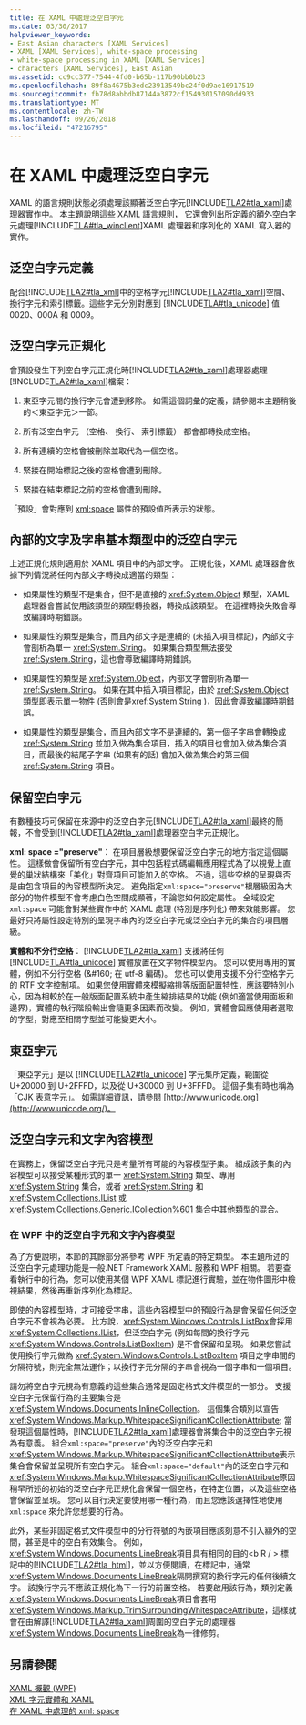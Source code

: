 ```yaml
---
title: 在 XAML 中處理泛空白字元
ms.date: 03/30/2017
helpviewer_keywords:
- East Asian characters [XAML Services]
- XAML [XAML Services], white-space processing
- white-space processing in XAML [XAML Services]
- characters [XAML Services], East Asian
ms.assetid: cc9cc377-7544-4fd0-b65b-117b90bb0b23
ms.openlocfilehash: 89f8a4675b3edc23913549bc24f0d9ae16917519
ms.sourcegitcommit: fb78d8abbdb87144a3872cf154930157090dd933
ms.translationtype: MT
ms.contentlocale: zh-TW
ms.lasthandoff: 09/26/2018
ms.locfileid: "47216795"
---
```

# <a name="white-space-processing-in-xaml"></a>在 XAML 中處理泛空白字元
XAML 的語言規則狀態必須處理該顯著泛空白字元[!INCLUDE[TLA2#tla_xaml](../../../includes/tla2sharptla-xaml-md.md)]處理器實作中。 本主題說明這些 XAML 語言規則， 它還會列出所定義的額外空白字元處理[!INCLUDE[TLA#tla_winclient](../../../includes/tlasharptla-winclient-md.md)]XAML 處理器和序列化的 XAML 寫入器的實作。  
  
<a name="whitespace_definition"></a>   
## <a name="white-space-definition"></a>泛空白字元定義  
 配合[!INCLUDE[TLA2#tla_xml](../../../includes/tla2sharptla-xml-md.md)]中的空格字元[!INCLUDE[TLA2#tla_xaml](../../../includes/tla2sharptla-xaml-md.md)]空間、 換行字元和索引標籤。這些字元分別對應到 [!INCLUDE[TLA#tla_unicode](../../../includes/tlasharptla-unicode-md.md)] 值 0020、000A 和 0009。  
  
<a name="whitespace_normalization"></a>   
## <a name="white-space-normalization"></a>泛空白字元正規化  
 會預設發生下列空白字元正規化時[!INCLUDE[TLA2#tla_xaml](../../../includes/tla2sharptla-xaml-md.md)]處理器處理[!INCLUDE[TLA2#tla_xaml](../../../includes/tla2sharptla-xaml-md.md)]檔案：  
  
1.  東亞字元間的換行字元會遭到移除。 如需這個詞彙的定義，請參閱本主題稍後的＜東亞字元＞一節。  
  
2.  所有泛空白字元 （空格、 換行、 索引標籤） 都會都轉換成空格。  
  
3.  所有連續的空格會被刪除並取代為一個空格。  
  
4.  緊接在開始標記之後的空格會遭到刪除。  
  
5.  緊接在結束標記之前的空格會遭到刪除。  
  
 「預設」會對應到 [xml:space](../../../docs/framework/xaml-services/xml-space-handling-in-xaml.md) 屬性的預設值所表示的狀態。  
  
<a name="whitespace_in_inner_text_and_string_primitives"></a>   
## <a name="white-space-in-inner-text-and-string-primitives"></a>內部的文字及字串基本類型中的泛空白字元  
 上述正規化規則適用於 XAML 項目中的內部文字。 正規化後，XAML 處理器會依據下列情況將任何內部文字轉換成適當的類型：  
  
-   如果屬性的類型不是集合，但不是直接的 <xref:System.Object> 類型，XAML 處理器會嘗試使用該類型的類型轉換器，轉換成該類型。 在這裡轉換失敗會導致編譯時期錯誤。  
  
-   如果屬性的類型是集合，而且內部文字是連續的 (未插入項目標記)，內部文字會剖析為單一 <xref:System.String>。 如果集合類型無法接受 <xref:System.String>，這也會導致編譯時期錯誤。  
  
-   如果屬性的類型是 <xref:System.Object>，內部文字會剖析為單一 <xref:System.String>。 如果在其中插入項目標記，由於 <xref:System.Object> 類型即表示單一物件 (否則會是<xref:System.String> )，因此會導致編譯時期錯誤。  
  
-   如果屬性的類型是集合，而且內部文字不是連續的，第一個子字串會轉換成 <xref:System.String> 並加入做為集合項目，插入的項目也會加入做為集合項目，而最後的結尾子字串 (如果有的話) 會加入做為集合的第三個 <xref:System.String> 項目。  
  
<a name="preserving_whitespace"></a>   
## <a name="preserving-white-space"></a>保留空白字元  
 有數種技巧可保留在來源中的泛空白字元[!INCLUDE[TLA2#tla_xaml](../../../includes/tla2sharptla-xaml-md.md)]最終的簡報，不會受到[!INCLUDE[TLA2#tla_xaml](../../../includes/tla2sharptla-xaml-md.md)]處理器空白字元正規化。  
  
 **xml: space ="preserve"**： 在項目層級想要保留泛空白字元的地方指定這個屬性。 這樣做會保留所有空白字元，其中包括程式碼編輯應用程式為了以視覺上直覺的巢狀結構來「美化」對齊項目可能加入的空格。 不過，這些空格的呈現與否是由包含項目的內容模型所決定。 避免指定`xml:space="preserve"`根層級因為大部分的物件模型不會考慮白色空間成顯著，不論您如何設定屬性。 全域設定 `xml:space` 可能會對某些實作中的 XAML 處理 (特別是序列化) 帶來效能影響。 您最好只將屬性設定特別的呈現字串內的泛空白字元或泛空白字元的集合的項目層級。  
  
 **實體和不分行空格**： [!INCLUDE[TLA2#tla_xaml](../../../includes/tla2sharptla-xaml-md.md)] 支援將任何 [!INCLUDE[TLA#tla_unicode](../../../includes/tlasharptla-unicode-md.md)] 實體放置在文字物件模型內。 您可以使用專用的實體，例如不分行空格 (&\#160; 在 utf-8 編碼)。 您也可以使用支援不分行空格字元的 RTF 文字控制項。 如果您使用實體來模擬縮排等版面配置特性，應該要特別小心，因為相較於在一般版面配置系統中產生縮排結果的功能 (例如適當使用面板和邊界)，實體的執行階段輸出會隨更多因素而改變。 例如，實體會回應使用者選取的字型，對應至相關字型並可能變更大小。  
  
<a name="east_asian_characters"></a>   
## <a name="east-asian-characters"></a>東亞字元  
 「東亞字元」是以 [!INCLUDE[TLA2#tla_unicode](../../../includes/tla2sharptla-unicode-md.md)] 字元集所定義，範圍從 U+20000 到 U+2FFFD，以及從 U+30000 到 U+3FFFD。 這個子集有時也稱為「CJK 表意字元」。 如需詳細資訊，請參閱 [http://www.unicode.org](http://www.unicode.org/)。  
  
<a name="whitespace_and_text_content_models"></a>   
## <a name="white-space-and-text-content-models"></a>泛空白字元和文字內容模型  
 在實務上，保留泛空白字元只是考量所有可能的內容模型子集。 組成該子集的內容模型可以接受某種形式的單一 <xref:System.String> 類型、專用 <xref:System.String> 集合，或者 <xref:System.String> 和 <xref:System.Collections.IList> 或 <xref:System.Collections.Generic.ICollection%601> 集合中其他類型的混合。  
  
### <a name="white-space-and-text-content-models-in-wpf"></a>在 WPF 中的泛空白字元和文字內容模型  
 為了方便說明，本節的其餘部分將參考 WPF 所定義的特定類型。 本主題所述的泛空白字元處理功能是一般.NET Framework XAML 服務和 WPF 相關。 若要查看執行中的行為，您可以使用某個 WPF XAML 標記進行實驗，並在物件圖形中檢視結果，然後再重新序列化為標記。  
  
 即使的內容模型時，才可接受字串，這些內容模型中的預設行為是會保留任何泛空白字元不會視為必要。 比方說，<xref:System.Windows.Controls.ListBox>會採用<xref:System.Collections.IList>，但泛空白字元 (例如每間的換行字元<xref:System.Windows.Controls.ListBoxItem>) 是不會保留和呈現。 如果您嘗試使用換行字元做為 <xref:System.Windows.Controls.ListBoxItem> 項目之字串間的分隔符號，則完全無法運作；以換行字元分隔的字串會視為一個字串和一個項目。  
  
 請勿將空白字元視為有意義的這些集合通常是固定格式文件模型的一部分。 支援空白字元保留行為的主要集合是<xref:System.Windows.Documents.InlineCollection>。 這個集合類別以宣告<xref:System.Windows.Markup.WhitespaceSignificantCollectionAttribute>; 當發現這個屬性時，[!INCLUDE[TLA2#tla_xaml](../../../includes/tla2sharptla-xaml-md.md)]處理器會將集合中的泛空白字元視為有意義。 組合`xml:space="preserve"`內的泛空白字元和<xref:System.Windows.Markup.WhitespaceSignificantCollectionAttribute>表示集合會保留並呈現所有空白字元。 組合`xml:space="default"`內的泛空白字元和<xref:System.Windows.Markup.WhitespaceSignificantCollectionAttribute>原因稍早所述的初始的泛空白字元正規化會保留一個空格，在特定位置，以及這些空格會保留並呈現。 您可以自行決定要使用哪一種行為，而且您應該選擇性地使用 `xml:space` 來允許您想要的行為。  
  
 此外，某些非固定格式文件模型中的分行符號的內嵌項目應該刻意不引入額外的空間，甚至是中的空白有效集合。 例如，<xref:System.Windows.Documents.LineBreak>項目具有相同的目的\<b R / > 標記中的[!INCLUDE[TLA2#tla_html](../../../includes/tla2sharptla-html-md.md)]，並以方便閱讀，在標記中，通常<xref:System.Windows.Documents.LineBreak>隔開撰寫的換行字元的任何後續文字。 該換行字元不應該正規化為下一行的前置空格。 若要啟用該行為，類別定義<xref:System.Windows.Documents.LineBreak>項目會套用<xref:System.Windows.Markup.TrimSurroundingWhitespaceAttribute>，這樣就會在由解譯[!INCLUDE[TLA2#tla_xaml](../../../includes/tla2sharptla-xaml-md.md)]周圍的空白字元的處理器<xref:System.Windows.Documents.LineBreak>為一律修剪。  
  
## <a name="see-also"></a>另請參閱  
 [XAML 概觀 (WPF)](../../../docs/framework/wpf/advanced/xaml-overview-wpf.md)  
 [XML 字元實體和 XAML](../../../docs/framework/xaml-services/xml-character-entities-and-xaml.md)  
 [在 XAML 中處理的 xml: space](../../../docs/framework/xaml-services/xml-space-handling-in-xaml.md)
